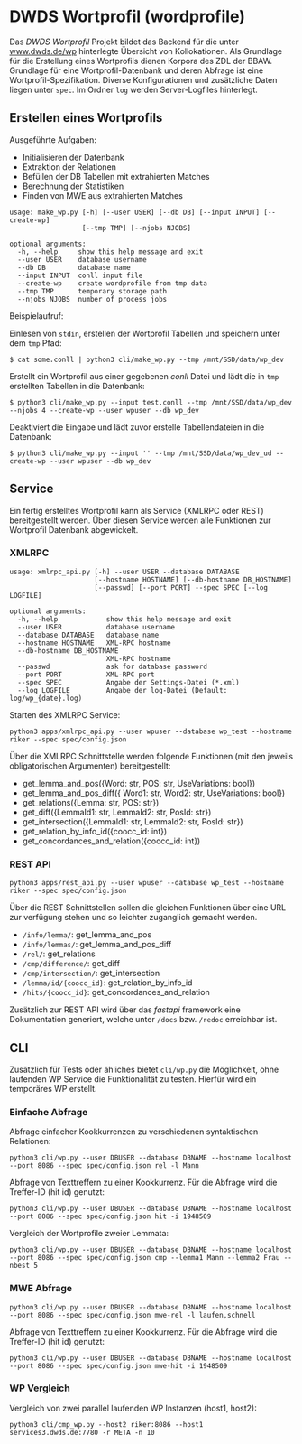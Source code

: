 # DWDS Wortprofil (wordprofile)

Das *DWDS Wortprofil* Projekt bildet das Backend für die unter www.dwds.de/wp hinterlegte Übersicht von Kollokationen.
Als Grundlage für die Erstellung eines Wortprofils dienen Korpora des ZDL der BBAW.
Grundlage für eine Wortprofil-Datenbank und deren Abfrage ist eine Wortprofil-Spezifikation. 
Diverse Konfigurationen und zusätzliche Daten liegen unter `spec`.
Im Ordner `log` werden Server-Logfiles hinterlegt.

## Erstellen eines Wortprofils
Ausgeführte Aufgaben:
- Initialisieren der Datenbank
- Extraktion der Relationen
- Befüllen der DB Tabellen mit extrahierten Matches
- Berechnung der Statistiken
- Finden von MWE aus extrahierten Matches

```
usage: make_wp.py [-h] [--user USER] [--db DB] [--input INPUT] [--create-wp]
                  [--tmp TMP] [--njobs NJOBS]

optional arguments:
  -h, --help     show this help message and exit
  --user USER    database username
  --db DB        database name
  --input INPUT  conll input file
  --create-wp    create wordprofile from tmp data
  --tmp TMP      temporary storage path
  --njobs NJOBS  number of process jobs
```
Beispielaufruf:

Einlesen von `stdin`, erstellen der Wortprofil Tabellen und speichern unter dem `tmp` Pfad:
```shell script
$ cat some.conll | python3 cli/make_wp.py --tmp /mnt/SSD/data/wp_dev
```

Erstellt ein Wortprofil aus einer gegebenen *conll* Datei und lädt die in `tmp` erstellten Tabellen in die Datenbank:
```shell script
$ python3 cli/make_wp.py --input test.conll --tmp /mnt/SSD/data/wp_dev --njobs 4 --create-wp --user wpuser --db wp_dev 
```

Deaktiviert die Eingabe und lädt zuvor erstelle Tabellendateien in die Datenbank:
```shell script
$ python3 cli/make_wp.py --input '' --tmp /mnt/SSD/data/wp_dev_ud --create-wp --user wpuser --db wp_dev
```

## Service

Ein fertig erstelltes Wortprofil kann als Service (XMLRPC oder REST) bereitgestellt werden.
Über diesen Service werden alle Funktionen zur Wortprofil Datenbank abgewickelt.

### XMLRPC
```
usage: xmlrpc_api.py [-h] --user USER --database DATABASE
                     [--hostname HOSTNAME] [--db-hostname DB_HOSTNAME]
                     [--passwd] [--port PORT] --spec SPEC [--log LOGFILE]

optional arguments:
  -h, --help            show this help message and exit
  --user USER           database username
  --database DATABASE   database name
  --hostname HOSTNAME   XML-RPC hostname
  --db-hostname DB_HOSTNAME
                        XML-RPC hostname
  --passwd              ask for database password
  --port PORT           XML-RPC port
  --spec SPEC           Angabe der Settings-Datei (*.xml)
  --log LOGFILE         Angabe der log-Datei (Default: log/wp_{date}.log)
```
Starten des XMLRPC Service:
```shell script
python3 apps/xmlrpc_api.py --user wpuser --database wp_test --hostname riker --spec spec/config.json
```

Über die XMLRPC Schnittstelle werden folgende Funktionen (mit den jeweils obligatorischen Argumenten) bereitgestellt:
- get_lemma_and_pos({Word: str, POS: str, UseVariations: bool})
- get_lemma_and_pos_diff({ Word1: str, Word2: str, UseVariations: bool})
- get_relations({Lemma: str, POS: str})
- get_diff({LemmaId1: str, LemmaId2: str, PosId: str})
- get_intersection({LemmaId1: str, LemmaId2: str, PosId: str})
- get_relation_by_info_id({coocc_id: int})
- get_concordances_and_relation({coocc_id: int})

### REST API

```shell script
python3 apps/rest_api.py --user wpuser --database wp_test --hostname riker --spec spec/config.json
```

Über die REST Schnittstellen sollen die gleichen Funktionen über eine URL zur verfügung stehen und so leichter zuganglich gemacht werden.
- `/info/lemma/`: get_lemma_and_pos
- `/info/lemmas/`: get_lemma_and_pos_diff
- `/rel/`: get_relations
- `/cmp/difference/`: get_diff
- `/cmp/intersection/`: get_intersection
- `/lemma/id/{coocc_id}`: get_relation_by_info_id
- `/hits/{coocc_id}`: get_concordances_and_relation

Zusätzlich zur REST API wird über das *fastapi* framework eine Dokumentation generiert, welche unter `/docs` bzw. `/redoc` erreichbar ist.

## CLI
Zusätzlich für Tests oder ähliches bietet `cli/wp.py` die Möglichkeit, ohne laufenden WP Service die Funktionalität zu testen.
Hierfür wird ein temporäres WP erstellt.

### Einfache Abfrage
Abfrage einfacher Kookkurrenzen zu verschiedenen syntaktischen Relationen:
```shell script
python3 cli/wp.py --user DBUSER --database DBNAME --hostname localhost --port 8086 --spec spec/config.json rel -l Mann
```

Abfrage von Texttreffern zu einer Kookkurrenz. Für die Abfrage wird die Treffer-ID (hit id) genutzt:
```shell script
python3 cli/wp.py --user DBUSER --database DBNAME --hostname localhost --port 8086 --spec spec/config.json hit -i 1948509
```

Vergleich der Wortprofile zweier Lemmata:
```shell script
python3 cli/wp.py --user DBUSER --database DBNAME --hostname localhost --port 8086 --spec spec/config.json cmp --lemma1 Mann --lemma2 Frau --nbest 5
```

### MWE Abfrage

```shell script
python3 cli/wp.py --user DBUSER --database DBNAME --hostname localhost --port 8086 --spec spec/config.json mwe-rel -l laufen,schnell
```

Abfrage von Texttreffern zu einer Kookkurrenz. Für die Abfrage wird die Treffer-ID (hit id) genutzt:
```shell script
python3 cli/wp.py --user DBUSER --database DBNAME --hostname localhost --port 8086 --spec spec/config.json mwe-hit -i 1948509
```

### WP Vergleich

Vergleich von zwei parallel laufenden WP Instanzen (host1, host2):
```shell script
python3 cli/cmp_wp.py --host2 riker:8086 --host1 services3.dwds.de:7780 -r META -n 10
```